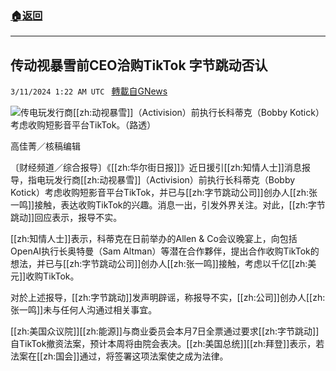 ###  [:house:返回](README.md)
---


## 传动视暴雪前CEO洽购TikTok 字节跳动否认
`3/11/2024 1:22 AM UTC ` [轉載自GNews](https://gnews.org/articles/2382817)

![](https://img.ltn.com.tw/Upload/business/page/800/2024/03/11/phpsoGiFN.jpg "")传电玩发行商[[zh:动视暴雪]]（Activision）前执行长科蒂克（Bobby Kotick）考虑收购短影音平台TikTok。（路透）

高佳菁／核稿编辑

〔财经频道／综合报导〕《[[zh:华尔街日报]]》近日援引[[zh:知情人士]]消息报导，指电玩发行商[[zh:动视暴雪]]（Activision）前执行长科蒂克（Bobby Kotick）考虑收购短影音平台TikTok，并已与[[zh:字节跳动公司]]创办人[[zh:张一鸣]]接触，表达收购TikTok的兴趣。消息一出，引发外界关注。对此，[[zh:字节跳动]]回应表示，报导不实。

[[zh:知情人士]]表示，科蒂克在日前举办的Allen & Co会议晚宴上，向包括OpenAI执行长奥特曼（Sam Altman）等潜在合作夥伴，提出合作收购TikTok的想法，并已与[[zh:字节跳动公司]]创办人[[zh:张一鸣]]接触，考虑以千亿[[zh:美元]]收购TikTok。

对於上述报导，[[zh:字节跳动]]发声明辟谣，称报导不实，[[zh:公司]]创办人[[zh:张一鸣]]未与任何人沟通过相关事宜。

[[zh:美国众议院]][[zh:能源]]与商业委员会本月7日全票通过要求[[zh:字节跳动]]自TikTok撤资法案，预计本周将由院会表决。[[zh:美国总统]][[zh:拜登]]表示，若法案在[[zh:国会]]通过，将签署这项法案使之成为法律。
